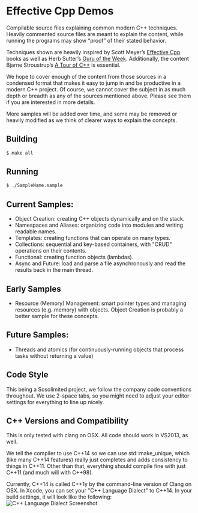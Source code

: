 
# Effective Cpp Demos

Compilable source files explaining common modern C++ techniques. Heavily commented source files are meant to explain the content, while running the programs may show “proof” of their stated behavior.

Techniques shown are heavily inspired by Scott Meyer’s [Effective Cpp](http://www.aristeia.com/books.html) books as well as Herb Sutter’s [Guru of the Week](http://herbsutter.com/gotw/). Additionally, the content Bjarne Stroustrup’s [A Tour of C++](http://www.stroustrup.com/Tour.html) is essential.

We hope to cover enough of the content from those sources in a condensed format that makes it easy to jump in and be productive in a modern C++ project. Of course, we cannot cover the subject in as much depth or breadth as any of the sources mentioned above. Please see them if you are interested in more details.

More samples will be added over time, and some may be removed or heavily modified as we think of clearer ways to explain the concepts.

## Building
```bash
$ make all
```

## Running
```bash
$ ./SampleName.sample
```

## Current Samples:
- Object Creation: creating C++ objects dynamically and on the stack.
- Namespaces and Aliases: organizing code into modules and writing readable names.
- Templates: creating functions that can operate on many types.
- Collections: sequential and key-based containers, with "CRUD" operations on their contents.
- Functional: creating function objects (lambdas).
- Async and Future: load and parse a file asynchronously and read the results back in the main thread.

## Early Samples
- Resource (Memory) Management: smart pointer types and managing resources (e.g. memory) with objects. Object Creation is probably a better sample for these concepts.

## Future Samples:
- Threads and atomics (for continuously-running objects that process tasks without returning a value)

## Code Style

This being a Sosolimited project, we follow the company code conventions throughout. We use 2-space tabs, so you might need to adjust your editor settings for everything to line up nicely.

## C++ Versions and Compatibility

This is only tested with clang on OSX. All code should work in VS2013, as well.

We tell the compiler to use C++14 so we can use std::make_unique, which (like many C++14 features) really just completes and adds consistency to things in C++11. Other than that, everything should compile fine with just C++11 (and much will with C++98).

Currently, C++14 is called C++1y by the command-line version of Clang on OSX. In Xcode, you can set your "C++ Language Dialect" to C++14. In your build settings, it will look like the following:
![C++ Language Dialect Screenshot](https://cloud.githubusercontent.com/assets/81553/5036817/f7f51060-6b50-11e4-8f81-9f41fbabc23c.png)
